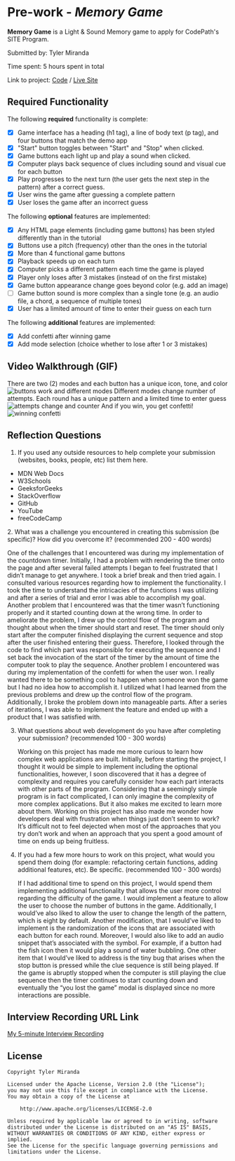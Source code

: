 # Pre-work - *Memory Game*

**Memory Game** is a Light & Sound Memory game to apply for CodePath's SITE Program. 

Submitted by: Tyler Miranda

Time spent: 5 hours spent in total

Link to project: [Code](https://glitch.com/edit/#!/cuddly-tinted-morning) / [Live Site](https://cuddly-tinted-morning.glitch.me)

## Required Functionality

The following **required** functionality is complete:

* [x] Game interface has a heading (h1 tag), a line of body text (p tag), and four buttons that match the demo app
* [x] "Start" button toggles between "Start" and "Stop" when clicked. 
* [x] Game buttons each light up and play a sound when clicked. 
* [x] Computer plays back sequence of clues including sound and visual cue for each button
* [x] Play progresses to the next turn (the user gets the next step in the pattern) after a correct guess. 
* [x] User wins the game after guessing a complete pattern
* [x] User loses the game after an incorrect guess

The following **optional** features are implemented:

* [x] Any HTML page elements (including game buttons) has been styled differently than in the tutorial
* [x] Buttons use a pitch (frequency) other than the ones in the tutorial
* [x] More than 4 functional game buttons
* [x] Playback speeds up on each turn
* [x] Computer picks a different pattern each time the game is played
* [x] Player only loses after 3 mistakes (instead of on the first mistake)
* [x] Game button appearance change goes beyond color (e.g. add an image)
* [ ] Game button sound is more complex than a single tone (e.g. an audio file, a chord, a sequence of multiple tones)
* [x] User has a limited amount of time to enter their guess on each turn

The following **additional** features are implemented:

- [x] Add confetti after winning game
- [x] Add mode selection (choice whether to lose after 1 or 3 mistakes)

## Video Walkthrough (GIF)

There are two (2) modes and each button has a unique icon, tone, and color
![buttons work and different modes](https://github.com/TylerM2230/simple-memory-game/blob/main/featuresOne.gif) 
Different modes change number of attempts. Each round has a unique pattern and a limited time to enter guess
![attempts change and counter](https://github.com/TylerM2230/simple-memory-game/blob/main/featuresTwo.gif)
And if you win, you get confetti!
![winning confetti](https://github.com/TylerM2230/simple-memory-game/blob/main/confetti.gif)  

## Reflection Questions
1. If you used any outside resources to help complete your submission (websites, books, people, etc) list them here. 
<ul>
    <li>MDN Web Docs</li>
    <li>W3Schools</li>
    <li>GeeksforGeeks</li>
    <li>StackOverflow</li>
    <li>GitHub</li>
    <li>YouTube</li>
    <li>freeCodeCamp</li>
 </ul>
2. What was a challenge you encountered in creating this submission (be specific)? How did you overcome it? (recommended 200 - 400 words) 
    <p>One of the challenges that I encountered was during my implementation of the countdown timer. Initially, I had a problem with rendering the timer onto the page and after several failed attempts I began to feel frustrated that I didn’t manage to get anywhere. I took a brief break and then tried again. I consulted various resources regarding how to implement the functionality. I took the time to understand the intricacies of the functions I was utilizing and after a series of trial and error I was able to accomplish my goal. Another problem that I encountered was that the timer wasn’t functioning properly and it started counting down at the wrong time. In order to ameliorate the problem, I drew up the control flow of the program and thought about when the timer should start and reset. The timer should only start after the computer finished displaying the current sequence and stop after the user finished entering their guess. Therefore, I looked through the code to find which part was responsible for executing the sequence and I set back the invocation of the start of the timer by the amount of time the computer took to play the sequence. Another problem I encountered was during my implementation of the confetti for when the user won. I really wanted there to be something cool to happen when someone won the game but I had no idea how to accomplish it. I utilized what I had learned from the previous problems and drew up the control flow of the program. Additionally, I broke the problem down into manageable parts. After a series of iterations, I was able to implement the feature and ended up with a product that I was satisfied with.</p>

3. What questions about web development do you have after completing your submission? (recommended 100 - 300 words) 
    <p>Working on this project has made me more curious to learn how complex web applications are built. Initially, before starting the project, I thought it would be simple to implement including the optional functionalities, however, I soon discovered that it has a degree of complexity and requires you carefully consider how each part interacts with other parts of the program. Considering that a seemingly simple program is in fact complicated, I can only imagine the complexity of more complex applications. But it also makes me excited to learn more about them. Working on this project has also made me wonder how developers deal with frustration when things just don’t seem to work? It’s difficult not to feel dejected when most of the approaches that you try don’t work and when an approach that you spent a good amount of time on ends up being fruitless.</p>

4. If you had a few more hours to work on this project, what would you spend them doing (for example: refactoring certain functions, adding additional features, etc). Be specific. (recommended 100 - 300 words) 
    <p>If I had additional time to spend on this project, I would spend them implementing additional functionality that allows the user more control regarding the difficulty of the game. I would implement a feature to allow the user to choose the number of buttons in the game. Additionally, I would’ve also liked to allow the user to change the length of the pattern, which is eight by default.  Another modification, that I would’ve liked to implement is the randomization of the icons that are associated with each button for each round. Moreover, I would also like to add an audio snippet that’s associated with the symbol. For example, if a button had the fish icon then it would play a sound of water bubbling.  One other item that I would’ve liked to address is the tiny bug that arises when the stop button is pressed while the clue sequence is still being played. If the game is abruptly stopped when the computer is still playing the clue sequence then the timer continues to start counting down and eventually the “you lost the game” modal is displayed since no more interactions are possible.</p>



## Interview Recording URL Link

[My 5-minute Interview Recording](your-link-here)


## License

    Copyright Tyler Miranda

    Licensed under the Apache License, Version 2.0 (the "License");
    you may not use this file except in compliance with the License.
    You may obtain a copy of the License at

        http://www.apache.org/licenses/LICENSE-2.0

    Unless required by applicable law or agreed to in writing, software
    distributed under the License is distributed on an "AS IS" BASIS,
    WITHOUT WARRANTIES OR CONDITIONS OF ANY KIND, either express or implied.
    See the License for the specific language governing permissions and
    limitations under the License.
